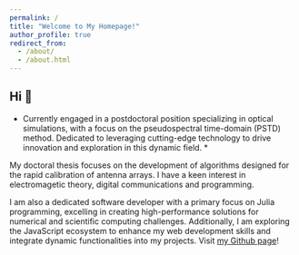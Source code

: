 ```yaml
---
permalink: /
title: "Welcome to My Homepage!"
author_profile: true
redirect_from: 
  - /about/
  - /about.html
---
```


<h2>Hi 👋</h2>

* Currently engaged in a postdoctoral position specializing in optical simulations, with a focus on the pseudospectral time-domain (PSTD) method. Dedicated to leveraging cutting-edge technology to drive innovation and exploration in this dynamic field. *


My doctoral thesis focuses on the development of algorithms designed for the rapid calibration of antenna arrays. I have a keen interest in electromagetic theory, digital communications and programming.


I am also a dedicated software developer with a primary focus on Julia programming, excelling in creating high-performance solutions for numerical and scientific computing challenges. Additionally, I am exploring the JavaScript ecosystem to enhance my web development skills and integrate dynamic functionalities into my projects. Visit [my Github page](https://github.com/jake-w-liu)!